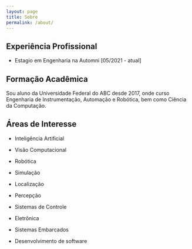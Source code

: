 ```yaml
---
layout: page
title: Sobre
permalink: /about/
---
```





## Experiência Profissional

 * Estagio em Engenharia na Automni [05/2021 - atual] 

     <!-- [descrição] -->

## Formação Acadêmica

Sou aluno da Universidade Federal do ABC desde 2017, onde curso Engenharia de Instrumentação, Automação e  Robótica, bem como Ciência da Computação. 

## Áreas de Interesse

* Inteligência Artificial

* Visão Computacional

* Robótica

* Simulação

* Localização

* Percepção

* Sistemas de Controle

* Eletrônica

* Sistemas Embarcados

* Desenvolvimento de software

<!-- Projetos Realizados:

This is the base Jekyll theme. You can find out more info about customizing your Jekyll theme, as well as basic Jekyll usage documentation at [jekyllrb.com](https://jekyllrb.com/)

You can find the source code for Minima at GitHub:
[jekyll][jekyll-organization] /
[minima](https://github.com/jekyll/minima)

You can find the source code for Jekyll at GitHub:
[jekyll][jekyll-organization] /
[jekyll](https://github.com/jekyll/jekyll)


[jekyll-organization]: https://github.com/jekyll -->
